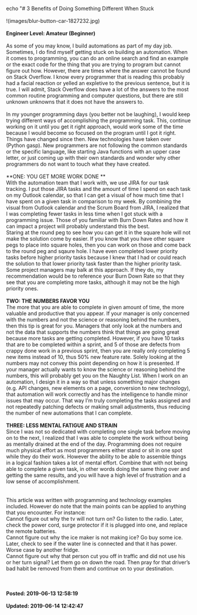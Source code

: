 echo "# 3 Benefits of Doing Something Different When Stuck<br /><br />!(images/blur-button-car-1827232.jpg)<br /><br />**Engineer Level: Amateur (Beginner)**<br /><br />As some of you may know, I build automations as part of my day job. Sometimes, I do find myself getting stuck on building an automation. When it comes to programming, you can do an online search and find an example or the exact code for the thing that you are trying to program but cannot figure out how. However, there are times where the answer cannot be found on Stack Overflow. I know every programmer that is reading this probably had a facial reaction or yelled an expletive to the previous sentence, but it is true. I will admit, Stack Overflow does have a lot of the answers to the most common routine programming and computer questions, but there are still unknown unknowns that it does not have the answers to. <br /><br />In my younger programming days (you better not be laughing), I would keep trying different ways of accomplishing the programming task.<span style="mso-spacerun:yes"> </span>This, continue working on it until you get it right approach, would work some of the time because I would become so focused on the program until I got it right.<span style="mso-spacerun:yes"> </span>Things have changed since then. New technologies have taken over (Python gasp). New programmers are not following the common standards or the specific language, like starting Java functions with an upper case letter, or just coming up with their own standards and wonder why other programmers do not want to touch what they have created. <br /><br />**ONE: YOU GET MORE WORK DONE **<br />With the automation team that I work with, we use JIRA for our task tracking.<span style="mso-spacerun:yes"> </span>I put those JIRA tasks and the amount of time I spend on each task on my Outlook calendar, so that I can get a visual of how much time that I have spent on a given task in comparison to my week. By combining the visual from Outlook calendar and the Scrum Board from JIRA, I realized that I was completing fewer tasks in less time when I got stuck with a programming issue.<span style="mso-spacerun:yes"> </span>Those of you familiar with Burn Down Rates and how it can impact a project will probably understand this the best.<br />Staring at the round peg to see how you can get it in the square hole will not make the solution come by easier. If you know that you have other square pegs to place into square holes, then you can work on those and come back to the round peg and sqaure hole. <span style="mso-spacerun:yes"></span>I have even completed lower priority tasks before higher priority tasks because I knew that I had or could reach the solution to that lower priority task faster than the higher priority task.<span style="mso-spacerun:yes"> </span>Some project managers may balk at this approach. If they do, my recommendation would be to reference your Burn Down Rate so that they see that you are completing more tasks, although it may not be the high priority ones. <span style="mso-spacerun:yes"></span><br /><br />**TWO: THE NUMBERS FAVOR YOU**<br />The more that you are able to complete in given amount of time, the more valuable and productive that you appear.<span style="mso-spacerun:yes"> </span>If your manager is only concerned with the numbers and not the science or reasoning behind the numbers, then this tip is great for you. Managers that only look at the numbers and not the data that supports the numbers think that things are going great because more tasks are getting completed.<span style="mso-spacerun:yes"> </span>However, if you have 10 tasks that are to be completed within a sprint, and 5 of those are defects from crappy done work in a previous sprint, then you are really only completing 5 new items instead of 10, thus 50% new feature rate.<span style="mso-spacerun:yes"> </span>Solely looking at the numbers may not convey this point depending on how it is presented.<span style="mso-spacerun:yes"> </span>If your manager actually wants to know the science or reasoning behind the numbers, this will probably get you on the Naughty List. When I work on an automation, I design it in a way so that unless something major changes (e.g. API changes, new elements on a page, conversion to new technology), that automation will work correctly and has the intelligence to handle minor issues that may occur. That way I’m truly completing the tasks assigned and not repeatedly patching defects or making small adjustments, thus reducing the number of new automations that I can complete. <br /><br />**THREE: LESS MENTAL FATIGUE AND STRAIN**<br />Since I was not so dedicated with completing one single task before moving on to the next, I realized that I was able to complete the work without being as mentally drained at the end of the day. Programming does not require much physical effort as most programmers either stand or sit in one spot while they do their work.<span style="mso-spacerun:yes"> </span>However the ability to be able to assemble things in a logical fashion takes a lot of mental effort.<span style="mso-spacerun:yes"> </span>Combine that with not being able to complete a given task, in other words doing the same thing over and getting the same results, and you will have a high level of frustration and a low sense of accomplishment. <br /><br /><br />This article was written with programming and technology examples included. However do note that the main points can be applied to anything that you encounter.  For instance:<br />Cannot figure out why the tv will not turn on? Go listen to the radio. Later, check the power cord, surge protector if it is plugged into one, and replace the remote batteries.<br>Cannot figure out why the ice maker is not making ice? Go buy some ice. Later, check to see if the water line is connected and that it has power. Worse case by another fridge.<br>Cannot figure out why that person cut you off in traffic and did not use his or her turn signal? Let them go on down the road. Then pray for that driver’s bad habit be removed from them and continue on to your destination. <br /><br /><br /><br />**Posted: 2019-06-13 12:58:19**<br /><br />**Updated: 2019-06-14 12:42:47**<br /><br />
